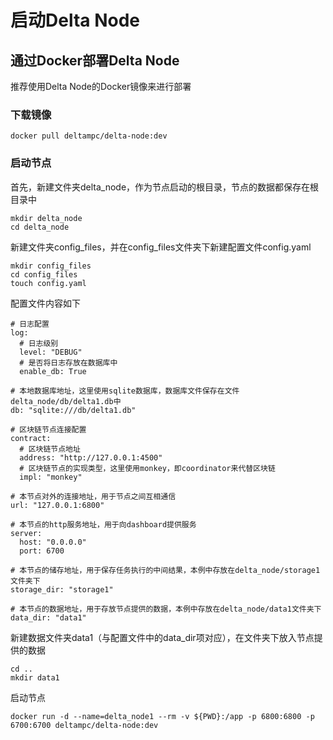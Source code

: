 # 启动Delta Node

## 通过Docker部署Delta Node

推荐使用Delta Node的Docker镜像来进行部署

### 下载镜像

```text
docker pull deltampc/delta-node:dev
```

### 启动节点

首先，新建文件夹delta\_node，作为节点启动的根目录，节点的数据都保存在根目录中

```text
mkdir delta_node
cd delta_node
```

新建文件夹config\_files，并在config\_files文件夹下新建配置文件config.yaml

```text
mkdir config_files
cd config_files
touch config.yaml
```

配置文件内容如下

```text
# 日志配置
log:  
  # 日志级别
  level: "DEBUG"
  # 是否将日志存放在数据库中
  enable_db: True

# 本地数据库地址，这里使用sqlite数据库，数据库文件保存在文件delta_node/db/delta1.db中
db: "sqlite:///db/delta1.db"

# 区块链节点连接配置
contract:
  # 区块链节点地址
  address: "http://127.0.0.1:4500"
  # 区块链节点的实现类型，这里使用monkey，即coordinator来代替区块链
  impl: "monkey"

# 本节点对外的连接地址，用于节点之间互相通信
url: "127.0.0.1:6800"

# 本节点的http服务地址，用于向dashboard提供服务
server:
  host: "0.0.0.0"
  port: 6700

# 本节点的储存地址，用于保存任务执行的中间结果，本例中存放在delta_node/storage1文件夹下
storage_dir: "storage1"

# 本节点的数据地址，用于存放节点提供的数据，本例中存放在delta_node/data1文件夹下
data_dir: "data1"
```

新建数据文件夹data1（与配置文件中的data\_dir项对应），在文件夹下放入节点提供的数据

```text
cd ..
mkdir data1
```

启动节点

```text
docker run -d --name=delta_node1 --rm -v ${PWD}:/app -p 6800:6800 -p 6700:6700 deltampc/delta-node:dev 
```








